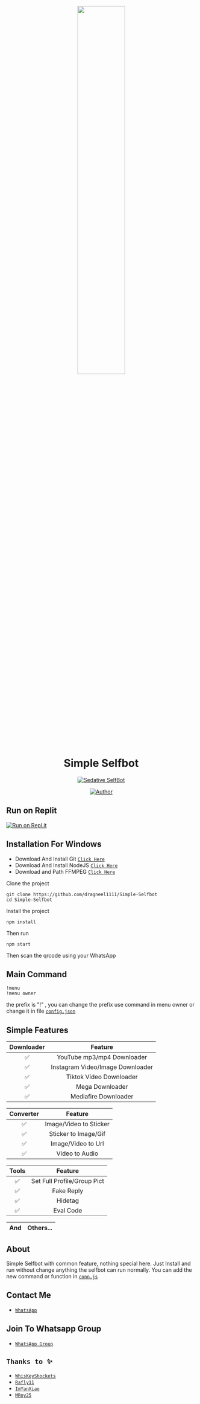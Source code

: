 <p align="center">
<img src="https://i.ibb.co/0qWf6qd/IMG-20230620-WA0030.png" width="50%" style="margin-left: auto;margin-right: auto;display: block;">
</p>
<h1 align="center">Simple Selfbot</h1>
<p align="center">
 <a href="#"><img title="Sedative SelfBot" src="https://img.shields.io/badge/Sedative Community-green?colorA=%23ff0000&colorB=%23017e40&style=for-the-badge"></a>
</p>
<p align="center">
<a href="https://github.com/dragneel1111"><img title="Author" src="https://img.shields.io/badge/AUTHOR-Rafly11-blue.svg?style=for-the-badge&logo=github"></a>
</p>
<p align="center">

## Run on Replit
[![Run on Repl.it](https://repl.it/badge/github/dragneel1111/Simple-Selfbot)](https://repl.it/github/dragneel1111/Simple-Selfbot)

## Installation For Windows
* Download And Install Git [`Click Here`](https://git-scm.com/downloads)
* Download And Install NodeJS [`Click Here`](https://nodejs.org/en/download)
* Download and Path FFMPEG [`Click Here`](https://github.com/BtbN/FFmpeg-Builds/releases/download/latest/ffmpeg-master-latest-win64-gpl.zip)

Clone the project
```
git clone https://github.com/dragneel1111/Simple-Selfbot
cd Simple-Selfbot
```
Install the project
```
npm install
```
Then run
```
npm start
```
Then scan the qrcode using your WhatsApp

## Main Command
```
!menu
!menu owner
```
the prefix is "!" ,
you can change the prefix use command in menu owner or change it in file [`config.json`](https://github.com/dragneel1111/Simple-Selfbot/blob/main/config.json)

## Simple Features

| Downloader |                     Feature                |
| :------------: | :---------------------------------------------: |
|       ✅        |   YouTube mp3/mp4 Downloader  |
|       ✅        |   Instagram Video/Image Downloader  |
|       ✅        |   Tiktok Video Downloader  |
|       ✅        |   Mega Downloader |
|       ✅        |   Mediafire Downloader |

| Converter |                Feature           |
| :-----------: | :--------------------------------: |
|       ✅       | Image/Video to Sticker |
|       ✅       | Sticker to Image/Gif |
|       ✅       | Image/Video to Url |
|       ✅       | Video to Audio |

| Tools |                     Feature                |
| :------------: | :---------------------------------------------: |
|       ✅        |  Set Full Profile/Group Pict  |
|       ✅        |  Fake Reply |
|       ✅        |  Hidetag  |
|       ✅        |  Eval Code  |

| And |  Others...  |
| :------------: | :---------------------------------------------: |

## About
Simple Selfbot with common feature, nothing special here.
Just Install and run without change anything the selfbot can run normally.
You can add the new command or function in [`conn.js`](https://github.com/dragneel1111/Simple-Selfbot/blob/main/conn.js)

## Contact Me
* [`WhatsApp`](https://wa.me/447466989823?text=Hai%20orang%20ganteng:v)
 
## Join To Whatsapp Group
* [`WhatsApp Group`](https://chat.whatsapp.com/CBc0jseGiJfIBfqaimc9Jw)
  
## ```Thanks to ✨```
* [`WhisKeyShockets`](https://github.com/WhiskeySockets/Baileys)
* [`Rafly11⁩`](https://github.com/dragneel1111)
* [`ImYanXiao`](https://github.com/ImYanXiao)
* [`MRoy25`](https://github.com/mroy-25)

